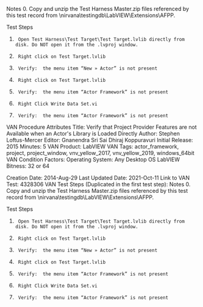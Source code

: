 Notes
0. Copy and unzip the Test Harness Master.zip files referenced by this test record from \\nirvana\testingdb\LabVIEW\Extensions\AFPP.

Test Steps

1.      Open Test Harness\Test Target\Test Target.lvlib directly from disk. Do NOT open it from the .lvproj window.

2.      Right click on Test Target.lvlib

3.      Verify:  the menu item “New » Actor” is not present

4.      Right click on Test Target.lvlib

5.      Verify:  the menu item “Actor Framework” is not present

6.      Right Click Write Data Set.vi

7.      Verify:  the menu item “Actor Framework” is not present


VAN Procedure Attributes
Title: Verify that Project Provider Features are not Available when an Actor's Library is Loaded Directly
Author: Stephen Loftus-Mercer
Editor: Gnanendra Sri Sai Dhiraj Koppuravuri
Initial Release: 2015
Minutes: 5
VAN Product: LabVIEW
VAN Tags: actor_framework, project, project_window, vnv_yellow_2017, vnv_yellow_2019, windows_64bit
VAN Condition Factors:
Operating System: Any Desktop OS
LabVIEW Bitness: 32 or 64

Creation Date: 2014-Aug-29
Last Updated Date: 2021-Oct-11
Link to VAN Test: 4328306
VAN Test Steps (Duplicated in the first test step):
Notes
0. Copy and unzip the Test Harness Master.zip files referenced by this test record from \\nirvana\testingdb\LabVIEW\Extensions\AFPP.

Test Steps

1.      Open Test Harness\Test Target\Test Target.lvlib directly from disk. Do NOT open it from the .lvproj window.

2.      Right click on Test Target.lvlib

3.      Verify:  the menu item “New » Actor” is not present

4.      Right click on Test Target.lvlib

5.      Verify:  the menu item “Actor Framework” is not present

6.      Right Click Write Data Set.vi

7.      Verify:  the menu item “Actor Framework” is not present